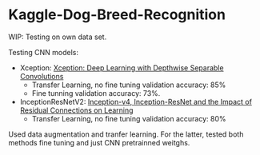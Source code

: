 # Kaggle-Dog-Breed-Recognition

WIP: Testing on own data set.

Testing CNN models:
  * Xception: [Xception: Deep Learning with Depthwise Separable Convolutions](https://arxiv.org/abs/1610.02357)
    * Transfer Learning, no fine tuning validation accuracy: 85%
    * Fine tunning validation accuracy: 73%.
  * InceptionResNetV2: [Inception-v4, Inception-ResNet and the Impact of Residual Connections on Learning](https://arxiv.org/abs/1602.07261)
    * Transfer Learning, no fine tuning validation accuracy: 80%
  
Used data augmentation and tranfer learning. For the latter, tested both methods fine tuning and just CNN pretrainned weitghs.
